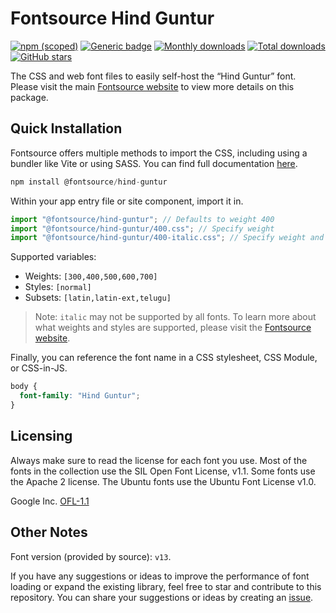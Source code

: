 # Fontsource Hind Guntur

[![npm (scoped)](https://img.shields.io/npm/v/@fontsource/hind-guntur?color=brightgreen)](https://www.npmjs.com/package/@fontsource/hind-guntur) [![Generic badge](https://img.shields.io/badge/fontsource-passing-brightgreen)](https://github.com/fontsource/fontsource) [![Monthly downloads](https://badgen.net/npm/dm/@fontsource/hind-guntur)](https://github.com/fontsource/fontsource) [![Total downloads](https://badgen.net/npm/dt/@fontsource/hind-guntur)](https://github.com/fontsource/fontsource) [![GitHub stars](https://img.shields.io/github/stars/fontsource/fontsource.svg?style=social&label=Star)](https://github.com/fontsource/fontsource/stargazers)

The CSS and web font files to easily self-host the “Hind Guntur” font. Please visit the main [Fontsource website](https://fontsource.org/fonts/hind-guntur) to view more details on this package.

## Quick Installation

Fontsource offers multiple methods to import the CSS, including using a bundler like Vite or using SASS. You can find full documentation [here](https://fontsource.org/docs/getting-started/introduction).

```javascript
npm install @fontsource/hind-guntur
```

Within your app entry file or site component, import it in.

```javascript
import "@fontsource/hind-guntur"; // Defaults to weight 400
import "@fontsource/hind-guntur/400.css"; // Specify weight
import "@fontsource/hind-guntur/400-italic.css"; // Specify weight and style
```

Supported variables:
- Weights: `[300,400,500,600,700]`
- Styles: `[normal]`
- Subsets: `[latin,latin-ext,telugu]`

> Note: `italic` may not be supported by all fonts. To learn more about what weights and styles are supported, please visit the [Fontsource website](https://fontsource.org/fonts/hind-guntur).

Finally, you can reference the font name in a CSS stylesheet, CSS Module, or CSS-in-JS.

```css
body {
  font-family: "Hind Guntur";
}
```

## Licensing
Always make sure to read the license for each font you use. Most of the fonts in the collection use the SIL Open Font License, v1.1. Some fonts use the Apache 2 license. The Ubuntu fonts use the Ubuntu Font License v1.0.

Google Inc.
[OFL-1.1](http://scripts.sil.org/OFL)

## Other Notes
Font version (provided by source): `v13`.

If you have any suggestions or ideas to improve the performance of font loading or expand the existing library, feel free to star and contribute to this repository. You can share your suggestions or ideas by creating an [issue](https://github.com/fontsource/fontsource/issues).